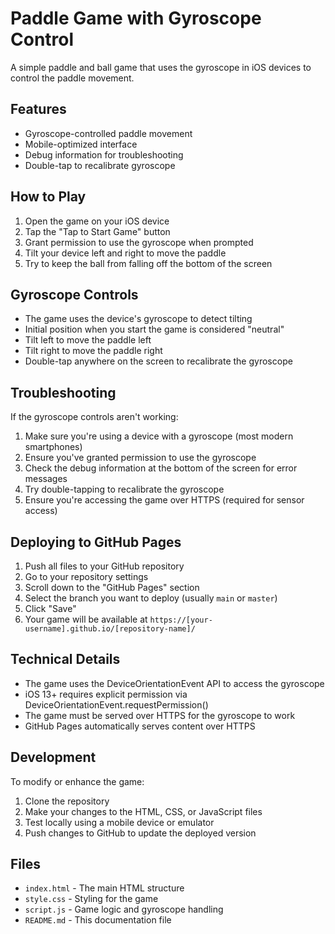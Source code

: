# Paddle Game with Gyroscope Control

A simple paddle and ball game that uses the gyroscope in iOS devices to control the paddle movement.

## Features

- Gyroscope-controlled paddle movement
- Mobile-optimized interface
- Debug information for troubleshooting
- Double-tap to recalibrate gyroscope

## How to Play

1. Open the game on your iOS device
2. Tap the "Tap to Start Game" button
3. Grant permission to use the gyroscope when prompted
4. Tilt your device left and right to move the paddle
5. Try to keep the ball from falling off the bottom of the screen

## Gyroscope Controls

- The game uses the device's gyroscope to detect tilting
- Initial position when you start the game is considered "neutral"
- Tilt left to move the paddle left
- Tilt right to move the paddle right
- Double-tap anywhere on the screen to recalibrate the gyroscope

## Troubleshooting

If the gyroscope controls aren't working:

1. Make sure you're using a device with a gyroscope (most modern smartphones)
2. Ensure you've granted permission to use the gyroscope
3. Check the debug information at the bottom of the screen for error messages
4. Try double-tapping to recalibrate the gyroscope
5. Ensure you're accessing the game over HTTPS (required for sensor access)

## Deploying to GitHub Pages

1. Push all files to your GitHub repository
2. Go to your repository settings
3. Scroll down to the "GitHub Pages" section
4. Select the branch you want to deploy (usually `main` or `master`)
5. Click "Save"
6. Your game will be available at `https://[your-username].github.io/[repository-name]/`

## Technical Details

- The game uses the DeviceOrientationEvent API to access the gyroscope
- iOS 13+ requires explicit permission via DeviceOrientationEvent.requestPermission()
- The game must be served over HTTPS for the gyroscope to work
- GitHub Pages automatically serves content over HTTPS

## Development

To modify or enhance the game:

1. Clone the repository
2. Make your changes to the HTML, CSS, or JavaScript files
3. Test locally using a mobile device or emulator
4. Push changes to GitHub to update the deployed version

## Files

- `index.html` - The main HTML structure
- `style.css` - Styling for the game
- `script.js` - Game logic and gyroscope handling
- `README.md` - This documentation file
